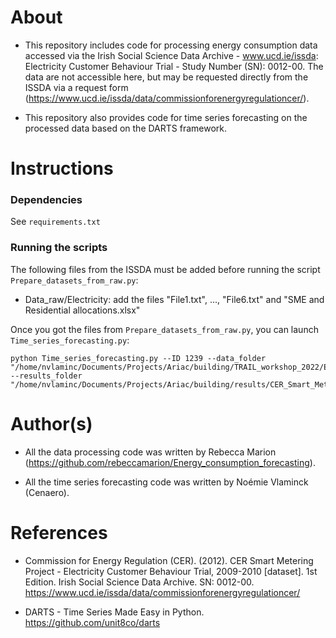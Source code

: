 # About

* This repository includes code for processing energy consumption data accessed via 
the Irish Social Science Data Archive - www.ucd.ie/issda: Electricity Customer Behaviour Trial - Study Number (SN): 0012-00. The data are not accessible here, but may be requested directly from the ISSDA 
via a request form (https://www.ucd.ie/issda/data/commissionforenergyregulationcer/).

* This repository also provides code for time series forecasting on the processed data based on the DARTS framework. 

# Instructions

### Dependencies

See ```requirements.txt```

### Running the scripts

The following files from the ISSDA must be added before running the script
```Prepare_datasets_from_raw.py```:

* Data_raw/Electricity: add the files "File1.txt", ..., "File6.txt" and "SME and Residential allocations.xlsx"

Once you got the files from ```Prepare_datasets_from_raw.py```, you can launch ```Time_series_forecasting.py```:

```
python Time_series_forecasting.py --ID 1239 --data_folder "/home/nvlaminc/Documents/Projects/Ariac/building/TRAIL_workshop_2022/Energy_consumption_forecasting/Data/Electricity" --results_folder "/home/nvlaminc/Documents/Projects/Ariac/building/results/CER_Smart_Metering_Project"
```

# Author(s)

* All the data processing code was written by Rebecca Marion (https://github.com/rebeccamarion/Energy_consumption_forecasting).

* All the time series forecasting code was written by Noémie Vlaminck (Cenaero).

# References

* Commission for Energy Regulation (CER). (2012). CER Smart Metering Project - Electricity Customer Behaviour Trial, 2009-2010 [dataset]. 1st Edition. Irish Social Science Data Archive. SN: 0012-00. https://www.ucd.ie/issda/data/commissionforenergyregulationcer/

* DARTS - Time Series Made Easy in Python. https://github.com/unit8co/darts
